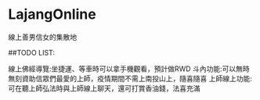# LajangOnline
線上善男信女的集散地

##TODO LIST:

線上佛經導覽:坐捷運、等車時可以拿手機觀看，預計做RWD
斗內功能:可以無時無刻資助信眾們最愛的上師，疫情期間不需上南投山上，隨喜隨喜
上師線上功能:可在聽上師弘法時與上師線上聊天，還可打賞香油錢，法喜充滿
